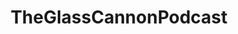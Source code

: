 ---
title: TheGlassCannonPodcast
crosslinks:
- livven
- Pathfinder_RPG
- regenerate
- ActualPlayRPG
- podcasting
- whatintarnation
- aww
- gencon
---